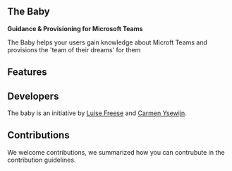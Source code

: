 ## The Baby

**Guidance & Provisioning for Microsoft Teams**

The Baby helps your users gain knowledge about Microft Teams and provisions the 'team of their dreams' for them

## Features

## Developers

The baby is an initiative by [Luise Freese](https://m365princess.com) and [Carmen Ysewijn](https://digipersonal.com/). 

## Contributions

We welcome contributions, we summarized how you can contrubute in the contribution guidelines. 
